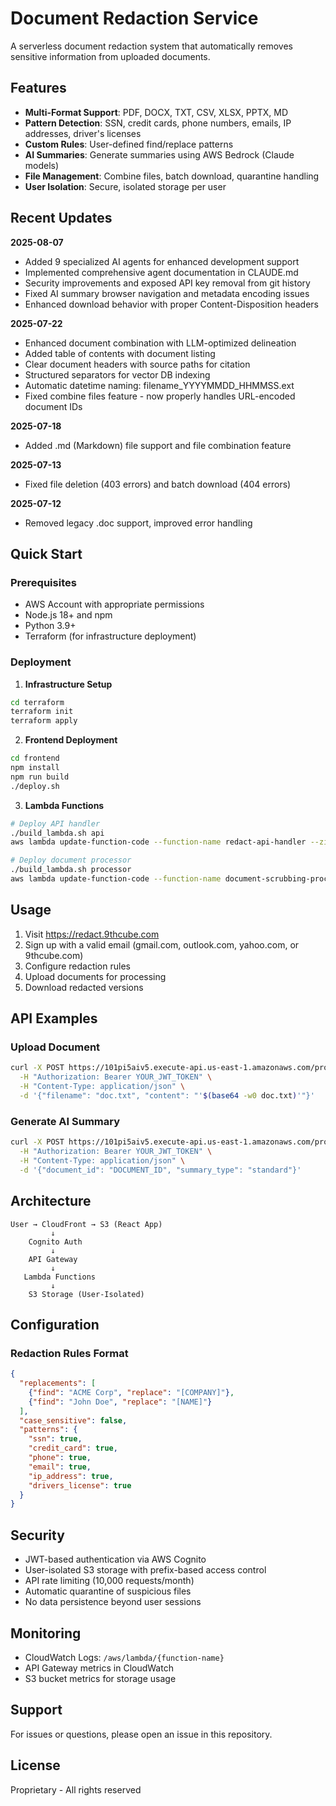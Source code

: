 # Document Redaction Service

A serverless document redaction system that automatically removes sensitive information from uploaded documents.

## Features

- **Multi-Format Support**: PDF, DOCX, TXT, CSV, XLSX, PPTX, MD
- **Pattern Detection**: SSN, credit cards, phone numbers, emails, IP addresses, driver's licenses
- **Custom Rules**: User-defined find/replace patterns
- **AI Summaries**: Generate summaries using AWS Bedrock (Claude models)
- **File Management**: Combine files, batch download, quarantine handling
- **User Isolation**: Secure, isolated storage per user

## Recent Updates

**2025-08-07**
- Added 9 specialized AI agents for enhanced development support
- Implemented comprehensive agent documentation in CLAUDE.md
- Security improvements and exposed API key removal from git history
- Fixed AI summary browser navigation and metadata encoding issues
- Enhanced download behavior with proper Content-Disposition headers

**2025-07-22**
- Enhanced document combination with LLM-optimized delineation
- Added table of contents with document listing
- Clear document headers with source paths for citation
- Structured separators for vector DB indexing
- Automatic datetime naming: filename_YYYYMMDD_HHMMSS.ext
- Fixed combine files feature - now properly handles URL-encoded document IDs

**2025-07-18**
- Added .md (Markdown) file support and file combination feature

**2025-07-13**
- Fixed file deletion (403 errors) and batch download (404 errors)

**2025-07-12**
- Removed legacy .doc support, improved error handling

## Quick Start

### Prerequisites
- AWS Account with appropriate permissions
- Node.js 18+ and npm
- Python 3.9+
- Terraform (for infrastructure deployment)

### Deployment

1. **Infrastructure Setup**
```bash
cd terraform
terraform init
terraform apply
```

2. **Frontend Deployment**
```bash
cd frontend
npm install
npm run build
./deploy.sh
```

3. **Lambda Functions**
```bash
# Deploy API handler
./build_lambda.sh api
aws lambda update-function-code --function-name redact-api-handler --zip-file fileb://api_lambda.zip

# Deploy document processor
./build_lambda.sh processor
aws lambda update-function-code --function-name document-scrubbing-processor --zip-file fileb://document_processor.zip
```

## Usage

1. Visit https://redact.9thcube.com
2. Sign up with a valid email (gmail.com, outlook.com, yahoo.com, or 9thcube.com)
3. Configure redaction rules
4. Upload documents for processing
5. Download redacted versions

## API Examples

### Upload Document
```bash
curl -X POST https://101pi5aiv5.execute-api.us-east-1.amazonaws.com/production/documents/upload \
  -H "Authorization: Bearer YOUR_JWT_TOKEN" \
  -H "Content-Type: application/json" \
  -d '{"filename": "doc.txt", "content": "'$(base64 -w0 doc.txt)'"}'
```

### Generate AI Summary
```bash
curl -X POST https://101pi5aiv5.execute-api.us-east-1.amazonaws.com/production/documents/ai-summary \
  -H "Authorization: Bearer YOUR_JWT_TOKEN" \
  -H "Content-Type: application/json" \
  -d '{"document_id": "DOCUMENT_ID", "summary_type": "standard"}'
```

## Architecture

```
User → CloudFront → S3 (React App)
         ↓
    Cognito Auth
         ↓
    API Gateway
         ↓
   Lambda Functions
         ↓
    S3 Storage (User-Isolated)
```

## Configuration

### Redaction Rules Format
```json
{
  "replacements": [
    {"find": "ACME Corp", "replace": "[COMPANY]"},
    {"find": "John Doe", "replace": "[NAME]"}
  ],
  "case_sensitive": false,
  "patterns": {
    "ssn": true,
    "credit_card": true,
    "phone": true,
    "email": true,
    "ip_address": true,
    "drivers_license": true
  }
}
```

## Security

- JWT-based authentication via AWS Cognito
- User-isolated S3 storage with prefix-based access control
- API rate limiting (10,000 requests/month)
- Automatic quarantine of suspicious files
- No data persistence beyond user sessions

## Monitoring

- CloudWatch Logs: `/aws/lambda/{function-name}`
- API Gateway metrics in CloudWatch
- S3 bucket metrics for storage usage

## Support

For issues or questions, please open an issue in this repository.

## License

Proprietary - All rights reserved